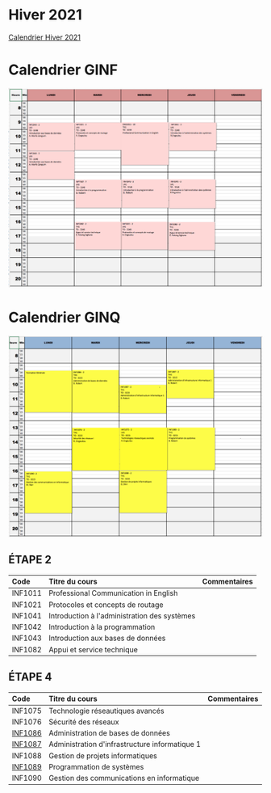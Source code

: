 # Hiver 2021

[Calendrier Hiver 2021](https://www.collegeboreal.ca/static/uploaded/Files/Calendriers-scolaires/Calendrier-collegial-HIVER-2021_FINAL-rev-3.pdf)

# Calendrier GINF
![image](GINF.png)


# Calendrier GINQ
![image](GINQ.png)


## ÉTAPE 2

|     Code	                                                     | Titre du cours                              | Commentaires|
|:---------------------------------------------------------------|:--------------------------------------------|:------------|
| INF1011                                                        | Professional Communication in English       |             |
| INF1021                                                        | Protocoles et concepts de routage           |             |
| INF1041                                                        | Introduction à l'administration des systèmes|             |
| INF1042                                                        | Introduction à la programmation             |             |
| INF1043                                                        | Introduction aux bases de données           |             |
| INF1082                                                        | Appui et service technique                  |             |

## ÉTAPE 4

|     Code	                                                     | Titre du cours                               |Commentaires|
|:---------------------------------------------------------------|:----------------------------------------------|:----------|
| INF1075                                                        | Technologie réseautiques avancés              |           |
| INF1076                                                        | Sécurité des réseaux                          |           |
| [INF1086](https://github.com/CollegeBoreal/INF1086-200-21H-02) | Administration de bases de données            |           |
| [INF1087](https://github.com/CollegeBoreal/INF1087-200-21H-02) | Administration d'infrastructure informatique 1|           |
| INF1088                                                        | Gestion de projets informatiques              |           |
| [INF1089](https://github.com/CollegeBoreal/INF1089-200-21H-02) | Programmation de systèmes                     |           |
| INF1090                                                        | Gestion des communications en informatique    |           |



